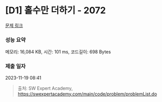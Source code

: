 # [D1] 홀수만 더하기 - 2072 

[문제 링크](https://swexpertacademy.com/main/code/problem/problemDetail.do?contestProbId=AV5QSEhaA5sDFAUq) 

### 성능 요약

메모리: 16,084 KB, 시간: 101 ms, 코드길이: 698 Bytes

### 제출 일자

2023-11-19 08:41



> 출처: SW Expert Academy, https://swexpertacademy.com/main/code/problem/problemList.do